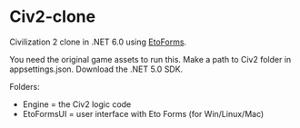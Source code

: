 # Civ2-clone

Civilization 2 clone in .NET 6.0 using [EtoForms](https://github.com/picoe/Eto).

You need the original game assets to run this.
Make a path to Civ2 folder in appsettings.json.
Download the .NET 5.0 SDK.

Folders:
- Engine = the Civ2 logic code
- EtoFormsUI = user interface with Eto Forms (for Win/Linux/Mac)
